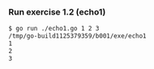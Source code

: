 ### Run exercise 1.2 (echo1)

```bash
$ go run ./echo1.go 1 2 3
/tmp/go-build1125379359/b001/exe/echo1
1
2
3
```